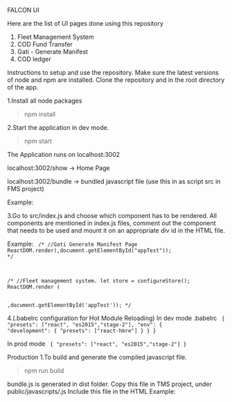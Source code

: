 FALCON UI

Here are the list of UI pages done using this repository
1) Fleet Management System
2) COD Fund Transfer
3) Gati - Generate Manifest 
4) COD ledger

Instructions to setup and use the repository.
Make sure the latest versions of node and npm are installed. 
Clone the repository and in the root directory of the app.

1.Install all node packages
>npm install

2.Start the application in dev mode. 
>npm start 

The Application runs on localhost:3002 

localhost:3002/show -> Home Page

localhost:3002/bundle -> bundled javascript file (use this in as script src in FMS project)

Example: 
<script src="http://localhost:3002/bundle"  type="text/javascript"></script>

3.Go to src/index.js and choose which component has to be rendered.
All components are mentioned in index.js files, comment out the component that needs to be used and mount it on an appropriate div id in the HTML file.

Example:
<code>
/*
//Gati Generate Manifest Page
ReactDOM.render(<GenerateManifest/>,document.getElementById("appTest"));
*/

/*
//Fleet management system. 
let store = configureStore();
ReactDOM.render (  
 <MuiThemeProvider >
  <Provider store={store}>
   <MapHome/>
  </Provider>
 </MuiThemeProvider>,document.getElementById('appTest'));
*/
</code>

4.(.babelrc configuration for Hot Module Reloading)
In dev mode
.babelrc 
<code>
{
  "presets": ["react", "es2015","stage-2"],
  "env": {
    "development": {
      "presets": ["react-hmre"]
    }
  }
}
</code>

In prod mode
<code>
{
  "presets": ["react", "es2015","stage-2"]
}
</code>
 

Production
1.To build and generate the compiled javascript file.
>npm run build

bundle.js is generated in dist folder. Copy this file in TMS project, under public/javascripts/<filename>.js
Include this file in the HTML
Example:
 <script src="@assets.RemoteAssets.getUrl("javascripts/<filename>.js")" type="text/javascript"></script>


